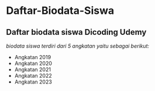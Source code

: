 Daftar-Biodata-Siswa
==
Daftar biodata siswa Dicoding Udemy
--
*biodata siswa terdiri dari 5 angkatan yaitu sebagai berikut:*
- Angkatan 2019
- Angkatan 2020
- Angkatan 2021
- Angkatan 2022
- Angkatan 2023
